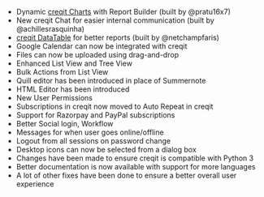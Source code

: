 - Dynamic [creqit Charts](https://github.com/creqit/charts) with Report Builder (built by @pratu16x7)
- New creqit Chat for easier internal communication (built by @achillesrasquinha)
- [creqit DataTable](https://github.com/creqit/datatable) for better reports (built by @netchampfaris)
- Google Calendar can now be integrated with creqit
- Files can now be uploaded using drag-and-drop
- Enhanced List View and Tree View
- Bulk Actions from List View
- Quill editor has been introduced in place of Summernote
- HTML Editor has been introduced
- New User Permissions
- Subscriptions in creqit now moved to Auto Repeat in creqit
- Support for Razorpay and PayPal subscriptions
- Better Social login, Workflow
- Messages for when user goes online/offline
- Logout from all sessions on password change
- Desktop icons can now be selected from a dialog box
- Changes have been made to ensure creqit is compatible with Python 3
- Better documentation is now available with support for more languages
- A lot of other fixes have been done to ensure a better overall user experience